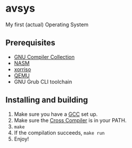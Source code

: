 # avsys
My first (actual) Operating System

## Prerequisites
- [GNU Compiler Collection](https://gcc.gnu.org/)
- [NASM](https://www.nasm.us/)
- [xorriso](https://www.gnu.org/software/xorriso/)
- [QEMU](https://www.qemu.org/)
- GNU Grub CLI toolchain

## Installing and building
1. Make sure you have a [GCC](https://gcc.gnu.org/) set up.
2. Make sure the [Cross Compiler](https://wiki.osdev.org/GCC_Cross-Compiler) is in your PATH.
3. ``make``
4. If the compilation succeeds, ``make run``
5. Enjoy!
